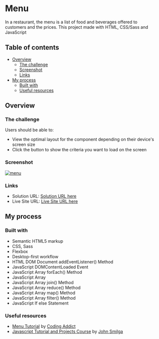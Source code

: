 # Menu

In a restaurant, the menu is a list of food and beverages offered to customers and the prices. This project made with HTML, CSS/Sass and JavaScript

## Table of contents

- [Overview](#overview)
  - [The challenge](#the-challenge)
  - [Screenshot](#screenshot)
  - [Links](#links)
- [My process](#my-process)
  - [Built with](#built-with)
  - [Useful resources](#useful-resources)

## Overview

### The challenge

Users should be able to:

- View the optimal layout for the component depending on their device's screen size
- Click the button to show the criteria you want to load on the screen

### Screenshot

[![menu](https://user-images.githubusercontent.com/20262557/194297800-e237f5b7-8c90-4db7-b835-46ed73780fe5.PNG)](https://github.com/joemar-ceneza/menu)

### Links

- Solution URL: [Solution URL here](https://github.com/joemar-ceneza/menu)
- Live Site URL: [Live Site URL here](https://joemar-ceneza.github.io/menu/)

## My process

### Built with

- Semantic HTML5 markup
- CSS, Sass
- Flexbox
- Desktop-first workflow
- HTML DOM Document addEventListener() Method
- JavaScript DOMContentLoaded Event
- JavaScript Array forEach() Method
- JavaScript Array
- JavaScript Array join() Method
- JavaScript Array reduce() Method
- JavaScript Array map() Method
- JavaScript Array filter() Method
- JavaScript If else Statement

### Useful resources

- [Menu Tutorial](https://www.youtube.com/watch?v=c5SIG7Ie0dM&t=421s) by [Coding Addict](https://www.youtube.com/channel/UCMZFwxv5l-XtKi693qMJptA)
- [Javascript Tutorial and Projects Course](https://www.udemy.com/course/javascript-tutorial-for-beginners-w/) by [John Smilga](https://www.johnsmilga.com/)
